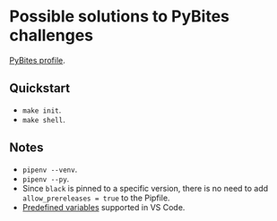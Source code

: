 # Possible solutions to PyBites challenges

[PyBites profile](https://codechalleng.es/profiles/joaopalmeiro).

## Quickstart

- `make init`.
- `make shell`.

## Notes

- `pipenv --venv`.
- `pipenv --py`.
- Since `black` is pinned to a specific version, there is no need to add `allow_prereleases = true` to the Pipfile.
- [Predefined variables](https://code.visualstudio.com/docs/editor/variables-reference) supported in VS Code.
